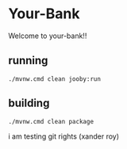 # Your-Bank

Welcome to your-bank!!

## running

    ./mvnw.cmd clean jooby:run

## building

    ./mvnw.cmd clean package

i am testing git rights (xander roy)
